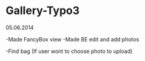 Gallery-Typo3
=============
05.06.2014

-Made FancyBox view
-Made BE edit and add photos

-Find bag (If user wont to choose photo to upload)
